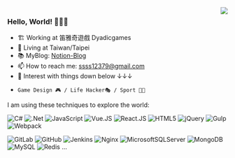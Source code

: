 <img align="right" src="https://github-readme-stats.vercel.app/api?username=ShangHungTsai&show_icons=true&icon_color=CE1D2D&text_color=718096&bg_color=ffffff&hide_title=true" />

### Hello, World! :tada::tada::tada:

- :building_construction: Working at 笛雅奇遊戲 Dyadicgames
- :house_with_garden: Living at Taiwan/Taipei
- 📚 MyBlog: [Notion-Blog](https://notion-blog-shanghungtsai.vercel.app/)
- 📫 How to reach me: ssss12379@gmail.com
- 🌱 Interest with things down below ↓↓↓
-     Game Design 🎮 / Life Hacker🎭 / Sport 💪🏻 



<!--
**ShangHungTsai/ShangHungTsai** is a ✨ _special_ ✨ repository because its `README.md` (this file) appears on your GitHub profile.

Here are some ideas to get you started:

- 🔭 I’m currently working on ...
- 🌱 I’m currently learning ...
- 👯 I’m looking to collaborate on ...
- 🤔 I’m looking for help with ...
- 💬 Ask me about ...
- 📫 How to reach me: ...
- 😄 Pronouns: ...
- ⚡ Fun fact: ...
-->

I am using these techniques to explore the world:

![C#](https://img.shields.io/badge/c%23-%23239120.svg?style=flat-square&logo=c-sharp&logoColor=white)
![.Net](https://img.shields.io/badge/.NET-5C2D91?style=flat-square&logo=.net&logoColor=white)
![JavaScript](https://img.shields.io/badge/-JavaScript-black?style=flat-square&logo=JavaScript&logoColor=default)
![Vue.JS](https://img.shields.io/badge/-Vue.js-35495c?&style=flat-square&logo=vue.js&logoColor=default)
![React.JS](https://img.shields.io/badge/-React.js-35495c?&style=flat-square&logo=React&logoColor=default)
![HTML5](https://img.shields.io/badge/-HTML5-E34F26?style=flat-square&logo=HTML5&logoColor=white)
![jQuery](https://img.shields.io/badge/jquery-%230769AD.svg?style=flat-square&logo=jquery&logoColor=white)
![Gulp](https://img.shields.io/badge/GULP-%23CF4647.svg?style=flat-square&logo=gulp&logoColor=white)
![Webpack](https://img.shields.io/badge/webpack-%238DD6F9.svg?style=flat-square&logo=webpack&logoColor=black)

![GitLab](https://img.shields.io/badge/gitlab-%23181717.svg?style=flat-square&logo=gitlab&logoColor=white)
![GitHub](https://img.shields.io/badge/github-%23121011.svg?style=flat-square&logo=github&logoColor=white)
![Jenkins](https://img.shields.io/badge/jenkins-%232C5263.svg?style=flat-square&logo=jenkins&logoColor=white)
![Nginx](https://img.shields.io/badge/nginx-%23009639.svg?style=flat-square&logo=nginx&logoColor=white)
![MicrosoftSQLServer](https://img.shields.io/badge/Microsoft%20SQL%20Sever-CC2927?style=flat-square&logo=microsoft%20sql%20server&logoColor=white)
![MongoDB](https://img.shields.io/badge/MongoDB-%234ea94b.svg?style=flat-square&logo=mongodb&logoColor=white)
![MySQL](https://img.shields.io/badge/-MySQL-4479A1?style=flat-square&logo=MySQL&logoColor=white)
![Redis](https://img.shields.io/badge/redis-%23DD0031.svg?style=flat-square&logo=redis&logoColor=white)
...
